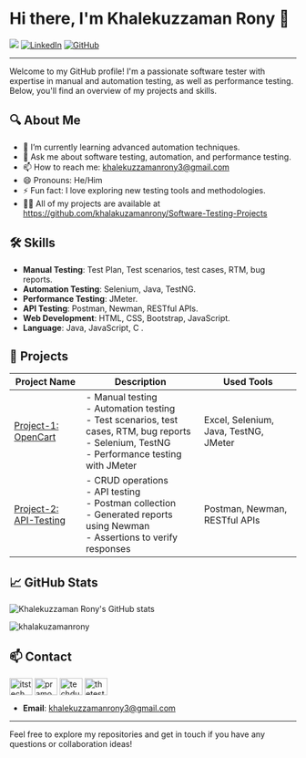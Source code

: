 # Hi there, I'm Khalekuzzaman Rony 👋

![](https://komarev.com/ghpvc/?username=khalakuzamanrony&color=blue&style=flat)
[![LinkedIn](https://img.shields.io/badge/LinkedIn-Profile-blue)](https://www.linkedin.com/in/khalekuzzamanrony/)
[![GitHub](https://img.shields.io/badge/GitHub-Follow-blue)](https://github.com/khalakuzamanrony)

***

Welcome to my GitHub profile! I'm a passionate software tester with expertise in manual and automation testing, as well as performance testing. Below, you'll find an overview of my projects and skills.

## 🔍 About Me

- 🌱 I’m currently learning advanced automation techniques.
- 💬 Ask me about software testing, automation, and performance testing.
- 📫 How to reach me: [khalekuzzamanrony3@gmail.com](mailto:khalekuzzamanrony3@gmail.com)
- 😄 Pronouns: He/Him
- ⚡ Fun fact: I love exploring new testing tools and methodologies.
- 👨‍💻 All of my projects are available at https://github.com/khalakuzamanrony/Software-Testing-Projects

  

## 🛠 Skills

- **Manual Testing**: Test Plan, Test scenarios, test cases, RTM, bug reports.
- **Automation Testing**: Selenium, Java, TestNG.
- **Performance Testing**: JMeter.
- **API Testing**: Postman, Newman, RESTful APIs.
- **Web Development**: HTML, CSS, Bootstrap, JavaScript.
- **Language**: Java, JavaScript, C .

  
## 📂 Projects


| Project Name | Description | Used Tools |
| ------------ | ----------- | ---------- |
| [Project-1: OpenCart](https://github.com/khalakuzamanrony/Software-Testing-Projects/tree/main/Project-1%20(OpenCart)) | - Manual testing<br>- Automation testing<br>- Test scenarios, test cases, RTM, bug reports<br>- Selenium, TestNG<br>- Performance testing with JMeter | Excel, Selenium, Java, TestNG, JMeter |
| [Project-2: API-Testing](https://github.com/khalakuzamanrony/Software-Testing-Projects/tree/main/Prolect-2%20(API%20Testing)) | - CRUD operations<br>- API testing<br>- Postman collection<br>- Generated reports using Newman<br>- Assertions to verify responses | Postman, Newman, RESTful APIs |


## 📈 GitHub Stats

![Khalekuzzaman Rony's GitHub stats](https://github-readme-stats.vercel.app/api?username=khalakuzamanrony&show_icons=true&theme=radical)

<p><img align="center" src="https://github-readme-streak-stats.herokuapp.com/?user=khalakuzamanrony&" alt="khalakuzamanrony" /></p>

## 📫 Contact
<p align="left">
<a href="https://twitter.com/@KhalekuzzamanR5" target="blank"><img align="center" src="https://cdn.jsdelivr.net/npm/simple-icons@3.0.1/icons/twitter.svg" alt="itstechmode" height="30" width="40" /></a>
<a href="https://www.linkedin.com/in/khalekuzzamanrony" target="blank"><img align="center" src="https://cdn.jsdelivr.net/npm/simple-icons@3.0.1/icons/linkedin.svg" alt="pramoddutta" height="30" width="40" /></a>
<a href="https://facebook.com/khalekuzzamanrony1" target="blank"><img align="center" src="https://cdn.jsdelivr.net/npm/simple-icons@3.0.1/icons/facebook.svg" alt="techdutta" height="30" width="40" /></a>
<a href="https://instagram.com/khalekuzzamanrony1" target="blank"><img align="center" src="https://cdn.jsdelivr.net/npm/simple-icons@3.0.1/icons/instagram.svg" alt="thetestingacademy" height="30" width="40" /></a>
</p>


- **Email**: [khalekuzzamanrony3@gmail.com](mailto:khalekuzzamanrony3@gmail.com)

---

Feel free to explore my repositories and get in touch if you have any questions or collaboration ideas!


<!---
khalakuzamanrony/khalakuzamanrony is a ✨ special ✨ repository because its `README.md` (this file) appears on your GitHub profile.
You can click the Preview link to take a look at your changes.
--->
